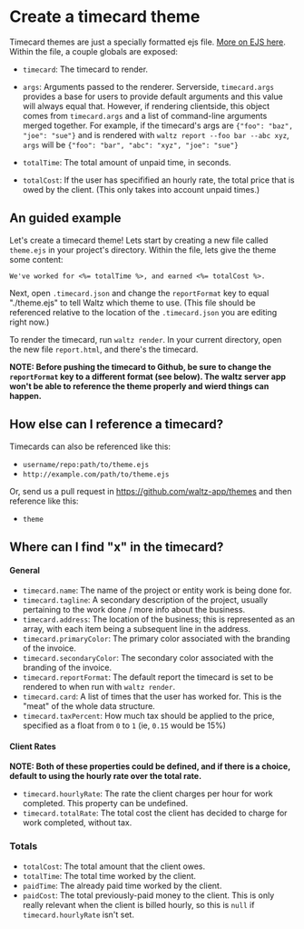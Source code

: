 Create a timecard theme
===

Timecard themes are just a specially formatted ejs file. [More on EJS here](http://ejs.co/). Within the file, a
couple globals are exposed:

- `timecard`: The timecard to render.
- `args`: Arguments passed to the renderer.
  Serverside, `timecard.args` provides a base for users to provide default arguments and this value will always equal that.
  However, if rendering clientside, this object comes from `timecard.args` and a list of command-line arguments merged together.
  For example, if the timecard's args are `{"foo": "baz", "joe": "sue"}` and is
  rendered with `waltz report --foo bar --abc xyz`, `args` will be
  `{"foo": "bar", "abc": "xyz", "joe": "sue"}`

- `totalTime`: The total amount of unpaid time, in seconds.
- `totalCost`: If the user has specifified an hourly rate, the total price that is
owed by the client. (This only takes into account unpaid times.)

An guided example
---

Let's create a timecard theme! Lets start by creating a new file called
`theme.ejs` in your project's directory. Within the file, lets give the theme
some content:
```ejs
We've worked for <%= totalTime %>, and earned <%= totalCost %>.
```

Next, open `.timecard.json` and change the `reportFormat` key to equal
"./theme.ejs" to tell Waltz which theme to use.  (This file should be referenced relative to the location of the `.timecard.json` you are editing right now.)

To render the timecard, run `waltz render`. In your current directory, open the
new file `report.html`, and there's the timecard.

**NOTE: Before pushing the timecard to Github, be sure to change the
`reportFormat` key to a different format (see below). The waltz server app won't
be able to reference the theme properly and wierd things can happen.**

How else can I reference a timecard?
---

Timecards can also be referenced like this:
- `username/repo:path/to/theme.ejs`
- `http://example.com/path/to/theme.ejs`

Or, send us a pull request in <https://github.com/waltz-app/themes> and then
reference like this:
- `theme`

Where can I find "x" in the timecard?
---

#### General
- `timecard.name`: The name of the project or entity work is being done for.
- `timecard.tagline`: A secondary description of the project, usually pertaining
  to the work done / more info about the business.
- `timecard.address`: The location of the business; this is represented as an array, with each item being a subsequent line in the address.
- `timecard.primaryColor`: The primary color associated with the branding of the invoice.
- `timecard.secondaryColor`: The secondary color associated with the branding of the invoice.
- `timecard.reportFormat`: The default report the timecard is set to be rendered
  to when run with `waltz render`.
- `timecard.card`: A list of times that the user has worked for. This is the
  "meat" of the whole data structure.
- `timecard.taxPercent`: How much tax should be applied to the price, specified as a float from `0` to `1` (ie, `0.15` would be 15%)

#### Client Rates
**NOTE: Both of these properties could be defined, and if there is a choice,
default to using the hourly rate over the total rate.**
- `timecard.hourlyRate`: The rate the client charges per hour for work completed. This property can be undefined.
- `timecard.totalRate`: The total cost the client has decided to charge for work completed, without tax.

### Totals
- `totalCost`: The total amount that the client owes.
- `totalTime`: The total time worked by the client.
- `paidTime`: The already paid time worked by the client.
- `paidCost`: The total previously-paid money to the client. This is only really relevant when the client is billed hourly, so this is `null` if `timecard.hourlyRate` isn't set.
